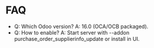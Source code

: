 # FAQ

- Q: Which Odoo version? A: 16.0 (OCA/OCB packaged).
- Q: How to enable? A: Start server with --addon purchase_order_supplierinfo_update or install in UI.
